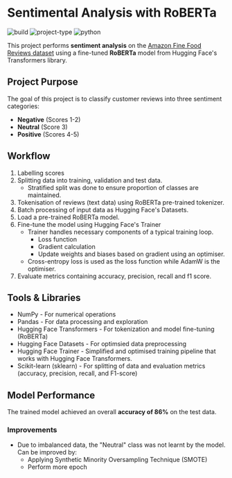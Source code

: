 # Sentimental Analysis with RoBERTa
![build](https://img.shields.io/badge/build-passing-brightgreen)
![project-type](https://img.shields.io/badge/project_type-NLP-orange)
![python](https://img.shields.io/badge/python-3.12.10-blue)

This project performs **sentiment analysis** on the
[Amazon Fine Food Reviews dataset](https://www.kaggle.com/datasets/snap/amazon-fine-food-reviews)
using a fine-tuned **RoBERTa** model from Hugging Face's Transformers library.

## Project Purpose
The goal of this project is to classify customer reviews into three sentiment categories:
- **Negative** (Scores 1-2)
- **Neutral** (Score 3)
- **Positive** (Scores 4-5)

## Workflow
1. Labelling scores
1. Splitting data into training, validation and test data.
   - Stratified split was done to ensure proportion of classes are maintained.
1. Tokenisation of reviews (text data) using RoBERTa pre-trained tokenizer.
1. Batch processing of input data as Hugging Face's Datasets.
1. Load a pre-trained RoBERTa model.
1. Fine-tune the model using Hugging Face's Trainer
    - Trainer handles necessary components of a typical training loop.
      - Loss function
      - Gradient calculation 
      - Update weights and biases based on gradient using an optimiser.
    - Cross-entropy loss is used as the loss function while AdamW is the optimiser.
1. Evaluate metrics containing accuracy, precision, recall and f1 score.

## Tools & Libraries
- NumPy - For numerical operations
- Pandas - For data processing and exploration
- Hugging Face Transformers - For tokenization and model fine-tuning (RoBERTa)
- Hugging Face Datasets - For optimsied data preprocessing
- Hugging Face Trainer - Simplified and optimised training pipeline that works with Hugging Face Transformers.
- Scikit-learn (sklearn) - For splitting of data and evaluation metrics (accuracy, precision, recall, and F1-score)

## Model Performance
The trained model achieved an overall **accuracy of 86%** on the test data.


### Improvements
- Due to imbalanced data, the "Neutral" class was not learnt by the model. Can be improved by:
  - Applying Synthetic Minority Oversampling Technique (SMOTE)
  - Perform more epoch
